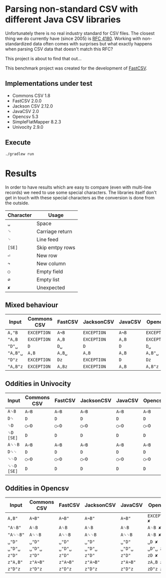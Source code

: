 # Parsing non-standard CSV with different Java CSV libraries

Unfortunately there is no real industry standard for CSV files. The closest thing we do currently
have (since 2005) is [RFC 4180](https://tools.ietf.org/html/rfc4180).
Working with non-standardized data often comes with surprises but what exactly happens when parsing
CSV data that doesn't match this RFC?

This project is about to find that out...

This benchmark project was created for the development of
[FastCSV](https://github.com/osiegmar/FastCSV).

## Implementations under test

- Commons CSV 1.8
- FastCSV 2.0.0
- Jackson CSV 2.12.0
- JavaCSV 2.0
- Opencsv 5.3
- SimpleFlatMapper 8.2.3
- Univocity 2.9.0

## Execute

    ./gradlew run

# Results

In order to have results which are easy to compare (even with multi-line records) we need to use
some special characters.
The libraries itself don't get in touch with these special characters as the conversion is done
from the outside.

| Character | Usage             |
| --------- | ----------------- |
| `␣`       | Space             |
| `␍`       | Carriage return   |
| `␊`       | Line feed         |
| `[SE]`    | Skip emtpy rows   |
| `⏎`       | New row           |
| `↷`       | New column        |
| `◯`       | Empty field       |
| `∅`       | Empty list        |
| `✘`       | Unexpected        |

## Mixed behaviour
| Input    | Commons CSV | FastCSV | JacksonCSV  | JavaCSV | Opencsv     | Sfm     | Univocity |
| -------- | ----------- | ------- | ----------- | ------- | ----------- | ------- | --------- |
| `A,"B`   | `EXCEPTION` | `A↷B`   | `EXCEPTION` | `A↷B`   | `EXCEPTION` | `A↷B`   | `A↷B`     |
| `"A,B`   | `EXCEPTION` | `A,B`   | `EXCEPTION` | `A,B`   | `EXCEPTION` | `A,B`   | `A,B`     |
| `"D"␣`   | `D`         | `D␣`    | `D`         | `D`     | `D␣`        | `D"␣`   | `D`       |
| `"A,B"␣` | `A,B`       | `A,B␣`  | `A,B`       | `A,B`   | `A,B"␣`     | `A,B"␣` | `A,B`     |
| `"D"z`   | `EXCEPTION` | `Dz`    | `EXCEPTION` | `D`     | `Dz`        | `D"z`   | `"D"z`    |
| `"A,B"z` | `EXCEPTION` | `A,Bz`  | `EXCEPTION` | `A,B`   | `A,B"z`     | `A,B"z` | `"A,B"z`  |

## Oddities in Univocity
| Input      | Commons CSV | FastCSV | JacksonCSV | JavaCSV | Opencsv | Sfm   | Univocity |
| ---------- | ----------- | ------- | ---------- | ------- | ------- | ----- | --------- |
| `A␍B`      | `A⏎B`       | `A⏎B`   | `A⏎B`      | `A⏎B`   | `A⏎B`   | `A⏎B` | `A␍B ✘`   |
| `D␍`       | `D`         | `D`     | `D`        | `D`     | `D`     | `D`   | `D␍ ✘`    |
| `␍D`       | `◯⏎D`       | `◯⏎D`   | `◯⏎D`      | `◯⏎D`   | `◯⏎D`   | `◯⏎D` | `␍D ✘`    |
| `␍D [SE]`  | `D`         | `D`     | `D`        | `D`     | `D`     | `D`   | `␍D ✘`    |
| `A␍␊B`     | `A⏎B`       | `A⏎B`   | `A⏎B`      | `A⏎B`   | `A⏎B`   | `A⏎B` | `A␍⏎B ✘`  |
| `D␍␊`      | `D`         | `D`     | `D`        | `D`     | `D`     | `D`   | `D␍ ✘`    |
| `␍␊D`      | `◯⏎D`       | `◯⏎D`   | `◯⏎D`      | `◯⏎D`   | `◯⏎D`   | `◯⏎D` | `␍⏎D ✘`   |
| `␍␊D [SE]` | `D`         | `D`     | `D`        | `D`     | `D`     | `D`   | `␍⏎D ✘`   |

## Oddities in Opencsv
| Input    | Commons CSV | FastCSV  | JacksonCSV | JavaCSV  | Opencsv       | Sfm      | Univocity |
| -------- | ----------- | -------- | ---------- | -------- | ------------- | -------- | --------- |
| `A,B"`   | `A↷B"`      | `A↷B"`   | `A↷B"`     | `A↷B"`   | `EXCEPTION ✘` | `A↷B"`   | `A↷B"`    |
| `"A␍B"`  | `A␍B`       | `A␍B`    | `A␍B`      | `A␍B`    | `A␊B ✘`       | `A␍B`    | `A␍B`     |
| `"A␍␊B"` | `A␍␊B`      | `A␍␊B`   | `A␍␊B`     | `A␍␊B`   | `A␊B ✘`       | `A␍␊B`   | `A␍␊B`    |
| `␣"D"`   | `␣"D"`      | `␣"D"`   | `␣"D"`     | `␣"D"`   | `␣D ✘`        | `␣"D"`   | `␣"D"`    |
| `␣"D"␣`  | `␣"D"␣`     | `␣"D"␣`  | `␣"D"␣`    | `␣"D"␣`  | `␣D"␣ ✘`      | `␣"D"␣`  | `␣"D"␣`   |
| `z"D"`   | `z"D"`      | `z"D"`   | `z"D"`     | `z"D"`   | `zD ✘`        | `z"D"`   | `z"D"`    |
| `z"A,B"` | `z"A↷B"`    | `z"A↷B"` | `z"A↷B"`   | `z"A↷B"` | `zA,B ✘`      | `z"A↷B"` | `z"A↷B"`  |
| `z"D"z`  | `z"D"z`     | `z"D"z`  | `z"D"z`    | `z"D"z`  | `zD"z ✘`      | `z"D"z`  | `z"D"z`   |
